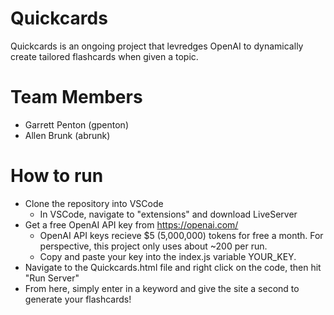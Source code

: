 # Quickcards
Quickcards is an ongoing project that levredges OpenAI to dynamically create tailored flashcards when given a topic. 

# Team Members
- Garrett Penton (gpenton)
- Allen Brunk (abrunk)

# How to run
- Clone the repository into VSCode
  - In VSCode, navigate to "extensions" and download LiveServer
- Get a free OpenAI API key from https://openai.com/
  - OpenAI API keys recieve $5 (5,000,000) tokens for free a month. For perspective, this project only uses about ~200 per run.
  - Copy and paste your key into the index.js variable YOUR_KEY.
- Navigate to the Quickcards.html file and right click on the code, then hit "Run Server"
- From here, simply enter in a keyword and give the site a second to generate your flashcards!



